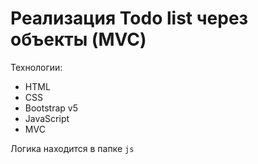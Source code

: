# Реализация Todo list через объекты (MVC)

Технологии:
- HTML 
- CSS
- Bootstrap v5
- JavaScript
- MVC

Логика находится в папке ```js```
